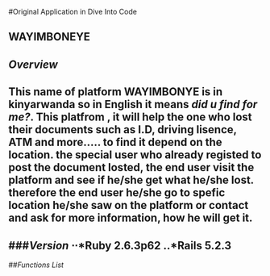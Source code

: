 #Original Application in Dive Into Code

**WAYIMBONEYE**
---
*Overview*
---
 This name of platform WAYIMBONYE is in kinyarwanda so in English it means *did u find for me?*. This platfrom , it will help the one who lost their documents such as I.D, driving lisence, ATM and more.....  to find it depend on the location.
 the special user who already registed to post the document losted, the end user visit the platform and see if he/she get what he/she lost. therefore the end user he/she go to spefic location he/she saw on the platform or contact and ask for more information, how he will get it.
---
###*Version*
⋅⋅*Ruby 2.6.3p62 
..*Rails 5.2.3
---
##*Functions List*






